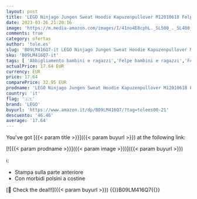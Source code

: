 ```yaml
---
layout: post
title: 'LEGO Ninjago Jungen Sweat Hoodie Kapuzenpullover M12010618 Felpa con Cappuccio  349  122 Bambini Unisex'
date: 2023-03-26 21:20:16
image: 'https://m.media-amazon.com/images/I/41no4E8cphL._SL500_._SL400_.jpg'
comments: true
category: ofertas
author: 'tole.es'
slug: 'B09LM416Q7-it LEGO Ninjago Jungen Sweat Hoodie Kapuzenpullover M12010618...'
sku: 'B09LM416Q7-it'
tags: [ 'Abbigliamento bambini e ragazzi','Felpe bambini e ragazzi','Felpe con cappuccio bambini e ragazzi','Moda','Moda Bambini e ragazzi','lego','🇮🇹', ]
actualPrice: 17.64 EUR
currency: EUR
price: 17.64
comparePrice: 32.95 EUR
prodname: 'LEGO Ninjago Jungen Sweat Hoodie Kapuzenpullover M12010618 Felpa con Cappuccio  349  122 Bambini Unisex'
country: 'it'
flag: '🇮🇹'
brand: 'LEGO'
buyurl: 'https://www.amazon.it/dp/B09LM416Q7/?tag=tolees00-21'
descuento: '46.46'
average: '17.64'
---
```


You've got [{{< param title >}}]({{< param buyurl >}}) at the following link:

[![{{< param prodname >}}]({{< param image >}})]({{< param buyurl >}})

ℹ️:

- Stampa sulla parte anteriore
- Con morbidi polsini a costine

[🛒 Check the deal!!]({{< param buyurl >}})
{{<world>}}B09LM416Q7{{</world>}}
